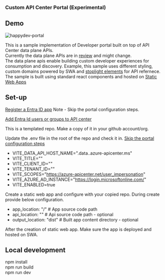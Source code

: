 ### Custom API Center Portal (Experimental)

## Demo 

![happydev-portal](https://github.com/annaji-msft/apic-portal-starter/assets/42851022/e88435e5-6ca6-4a23-840b-8dc28edd8800)

This is a sample implementation of Developer portal built on top of API Center data plane APIs. \
Currently the data plane APIs are in [review](https://github.com/Azure/azure-rest-api-specs/pull/27052/files) and might change.\
The data plane apis enable building custom developer experiences for consumption and discovery. 
Example, this sample uses different styling, custom domains powered by SWA and [stoplight elements](https://github.com/stoplightio/elements) for API refernece.\
The sample is built using standard react components and hosted on [Static Web Apps](https://learn.microsoft.com/en-us/azure/static-web-apps/overview)

## Set-up

[Register a Entra ID app](https://learn.microsoft.com/en-us/azure/api-center/enable-api-center-portal#create-microsoft-entra-app-registration) Note - Skip the portal configuration steps.

[Add Entra Id users or groups to API center](https://learn.microsoft.com/en-us/azure/api-center/enable-api-center-portal#enable-sign-in-to-portal-by-microsoft-entra-users-and-groups)

This is a templated repo. Make a copy of it in your github account/org.

Update the .env file in the root of the repo and check it in. [Skip the portal configuration steps](https://learn.microsoft.com/en-us/azure/api-center/enable-api-center-portal#configure-microsoft-entra-id-provider-for-api-center-portal)
   * VITE_DATA_API_HOST_NAME="<yourapic>.data.<apicregion>.azure-apicenter.ms"
   * VITE_TITLE="<custom title say HappyDev>"
   * VITE_CLIENT_ID="<entra clientId>"
   * VITE_TENANT_ID="<entra tenantId>"
   * VITE_SCOPES="https://azure-apicenter.net/user_impersonation"
   * VITE_AZURE_AD_INSTANCE="https://login.microsoftonline.com/"
   * VITE_ENABLED=true

Create a static web app and configure with your copied repo. During create provide below configuration.
   * app_location: "/" # App source code path
   * api_location: "" # Api source code path - optional
   * output_location: "dist" # Built app content directory - optional

After the creation of static web app. Make sure the app is deployed and hosted on SWA. 

## Local development
npm install \
npm run build \
npm run dev
